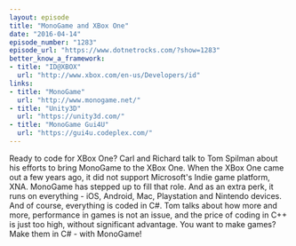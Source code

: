 ```yaml
---
layout: episode
title: "MonoGame and XBox One"
date: "2016-04-14"
episode_number: "1283"
episode_url: "https://www.dotnetrocks.com/?show=1283"
better_know_a_framework:
- title: "ID@XBOX"
  url: "http://www.xbox.com/en-us/Developers/id"
links:
- title: "MonoGame"
  url: "http://www.monogame.net/"
- title: "Unity3D"
  url: "https://unity3d.com/"
- title: "MonoGame Gui4U"
  url: "https://gui4u.codeplex.com/"
---
```


Ready to code for XBox One? Carl and Richard talk to Tom Spilman about his efforts to bring MonoGame to the XBox One. When the XBox One came out a few years ago, it did not support Microsoft's Indie game platform, XNA. MonoGame has stepped up to fill that role. And as an extra perk, it runs on everything - iOS, Android, Mac, Playstation and Nintendo devices. And of course, everything is coded in C#. Tom talks about how more and more, performance in games is not an issue, and the price of coding in C++ is just too high, without significant advantage. You want to make games? Make them in C# - with MonoGame!
